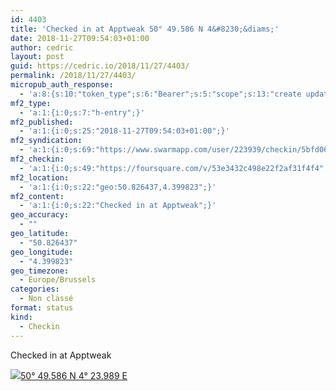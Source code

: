```yaml
---
id: 4403
title: 'Checked in at Apptweak 50° 49.586 N 4&#8230;&diams;'
date: 2018-11-27T09:54:03+01:00
author: cedric
layout: post
guid: https://cedric.io/2018/11/27/4403/
permalink: /2018/11/27/4403/
micropub_auth_response:
  - 'a:8:{s:10:"token_type";s:6:"Bearer";s:5:"scope";s:13:"create update";s:2:"me";s:18:"https://cedric.io/";s:9:"issued_by";s:45:"https://cedric.io/wp-json/indieauth/1.0/token";s:9:"client_id";s:27:"https://ownyourswarm.p3k.io";s:9:"issued_at";i:1542614471;s:4:"user";i:1;s:13:"last_accessed";i:1543308860;}'
mf2_type:
  - 'a:1:{i:0;s:7:"h-entry";}'
mf2_published:
  - 'a:1:{i:0;s:25:"2018-11-27T09:54:03+01:00";}'
mf2_syndication:
  - 'a:1:{i:0;s:69:"https://www.swarmapp.com/user/223939/checkin/5bfd062bc9f907002c56014e";}'
mf2_checkin:
  - 'a:1:{i:0;s:49:"https://foursquare.com/v/53e3432c498e22f2af31f4f4";}'
mf2_location:
  - 'a:1:{i:0;s:22:"geo:50.826437,4.399823";}'
mf2_content:
  - 'a:1:{i:0;s:22:"Checked in at Apptweak";}'
geo_accuracy:
  - ""
geo_latitude:
  - "50.826437"
geo_longitude:
  - "4.399823"
geo_timezone:
  - Europe/Brussels
categories:
  - Non classé
format: status
kind:
  - Checkin
---
```

Checked in at Apptweak

<p class="sloc-display">
  <img class="icon-location" aria-label="Location: " aria-hidden="true" src="https://cedric.io/wp-content/plugins/simple-location/location.svg" /><span class="p-location"><data class="p-latitude" value="50.826437"></data><data class="p-longitude" value="4.399823"></data><a href="https://www.openstreetmap.org/?mlat=50.826437&mlon=4.399823#map=13/50.826437/4.399823">50° 49.586 N 4° 23.989 E</a></span>
</p>